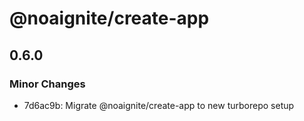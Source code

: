 # @noaignite/create-app

## 0.6.0

### Minor Changes

- 7d6ac9b: Migrate @noaignite/create-app to new turborepo setup
